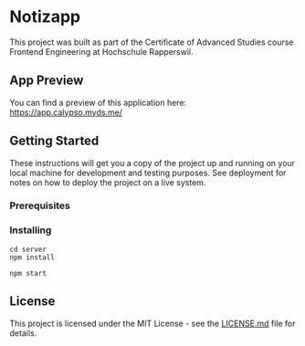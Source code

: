 # Notizapp
This project was built as part of the Certificate of Advanced Studies course Frontend Engineering at Hochschule Rapperswil.


## App Preview
You can find a preview of this application here: https://app.calypso.myds.me/


## Getting Started

These instructions will get you a copy of the project up and running on your local machine for development and testing purposes. 
See deployment for notes on how to deploy the project on a live system.

### Prerequisites

### Installing

```
cd server
npm install
```

```
npm start
```


## License

This project is licensed under the MIT License - see the [LICENSE.md](LICENSE.md) file for details.